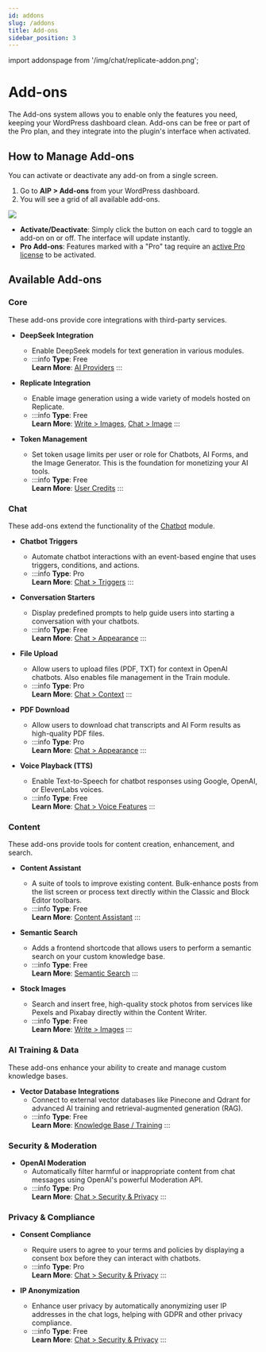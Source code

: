 ```yaml
---
id: addons
slug: /addons
title: Add-ons
sidebar_position: 3
---
```


import addonspage from '/img/chat/replicate-addon.png';

# Add-ons

The Add-ons system allows you to enable only the features you need, keeping your WordPress dashboard clean. Add-ons can be free or part of the Pro plan, and they integrate into the plugin's interface when activated.

## How to Manage Add-ons

You can activate or deactivate any add-on from a single screen.

1.  Go to **AIP > Add-ons** from your WordPress dashboard.
2.  You will see a grid of all available add-ons.

<img src={addonspage} />

-   **Activate/Deactivate**: Simply click the button on each card to toggle an add-on on or off. The interface will update instantly.
-   **Pro Add-ons**: Features marked with a "Pro" tag require an [active Pro license](/docs/getting-started/activating-pro.md) to be activated.

## Available Add-ons

### Core

These add-ons provide core integrations with third-party services.

-   **DeepSeek Integration**
    -   Enable DeepSeek models for text generation in various modules.
    -   :::info
        **Type**: Free  
        **Learn More**: [AI Providers](/docs/ai-providers#deepseek)
        :::

-   **Replicate Integration**
    -   Enable image generation using a wide variety of models hosted on Replicate.
    -   :::info
        **Type**: Free  
        **Learn More**: [Write > Images](/docs/Write/images#replicate), [Chat > Image](/docs/image-features#image-generation)
        :::

-   **Token Management**
    -   Set token usage limits per user or role for Chatbots, AI Forms, and the Image Generator. This is the foundation for monetizing your AI tools.
    -   :::info
        **Type**: Free  
        **Learn More**: [User Credits](/docs/user-credits/intro)
        :::

### Chat

These add-ons extend the functionality of the [Chatbot](/docs/chat) module.

-   **Chatbot Triggers**
    -   Automate chatbot interactions with an event-based engine that uses triggers, conditions, and actions.
    -   :::info
        **Type**: Pro  
        **Learn More**: [Chat > Triggers](/docs/triggers)
        :::

-   **Conversation Starters**
    -   Display predefined prompts to help guide users into starting a conversation with your chatbots.
    -   :::info
        **Type**: Free  
        **Learn More**: [Chat > Appearance](/docs/Appearance#starters)
        :::

-   **File Upload**
    -   Allow users to upload files (PDF, TXT) for context in OpenAI chatbots. Also enables file management in the Train module.
    -   :::info
        **Type**: Pro  
        **Learn More**: [Chat > Context](/docs/context#file-upload)
        :::

-   **PDF Download**
    -   Allow users to download chat transcripts and AI Form results as high-quality PDF files.
    -   :::info
        **Type**: Pro  
        **Learn More**: [Chat > Appearance](/docs/Appearance#download)
        :::

-   **Voice Playback (TTS)**
    -   Enable Text-to-Speech for chatbot responses using Google, OpenAI, or ElevenLabs voices.
    -   :::info
        **Type**: Free  
        **Learn More**: [Chat > Voice Features](/docs/voice-features#voice-playback-text-to-speech)
        :::

### Content

These add-ons provide tools for content creation, enhancement, and search.

-   **Content Assistant**
    -   A suite of tools to improve existing content. Bulk-enhance posts from the list screen or process text directly within the Classic and Block Editor toolbars.
    -   :::info
        **Type**: Free  
        **Learn More**: [Content Assistant](/docs/content-assistant)
        :::

-   **Semantic Search**
    -   Adds a frontend shortcode that allows users to perform a semantic search on your custom knowledge base.
    -   :::info
        **Type**: Free  
        **Learn More**: [Semantic Search](/docs/semantic-search)
        :::

-   **Stock Images**
    -   Search and insert free, high-quality stock photos from services like Pexels and Pixabay directly within the Content Writer.
    -   :::info
        **Type**: Free  
        **Learn More**: [Write > Images](/docs/Write/images#pexels)
        :::

### AI Training & Data

These add-ons enhance your ability to create and manage custom knowledge bases.

-   **Vector Database Integrations**
    -   Connect to external vector databases like Pinecone and Qdrant for advanced AI training and retrieval-augmented generation (RAG).
    -   :::info
        **Type**: Free  
        **Learn More**: [Knowledge Base / Training](/docs/ai-training/intro#provider-setup)
        :::

### Security & Moderation

-   **OpenAI Moderation**
    -   Automatically filter harmful or inappropriate content from chat messages using OpenAI's powerful Moderation API.
    -   :::info
        **Type**: Pro  
        **Learn More**: [Chat > Security & Privacy](/docs/security-privacy#moderation)
        :::

### Privacy & Compliance

-   **Consent Compliance**
    -   Require users to agree to your terms and policies by displaying a consent box before they can interact with chatbots.
    -   :::info
        **Type**: Pro  
        **Learn More**: [Chat > Security & Privacy](/docs/security-privacy#consent-compliance)
        :::

-   **IP Anonymization**
    -   Enhance user privacy by automatically anonymizing user IP addresses in the chat logs, helping with GDPR and other privacy compliance.
    -   :::info
        **Type**: Free  
        **Learn More**: [Chat > Security & Privacy](/docs/security-privacy#ip-anonymization)
        :::
